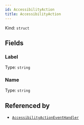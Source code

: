 ```yaml
---
id: AccessibilityAction
title: AccessibilityAction
---
```


Kind: `struct`

## Fields
### Label
Type: `string`

### Name
Type: `string`



## Referenced by
- [`AccessibilityActionEventHandler`](AccessibilityActionEventHandler)
